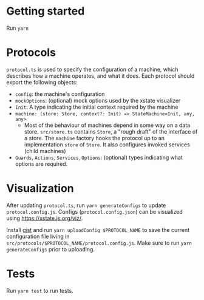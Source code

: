 # Getting started

Run `yarn`

# Protocols

`protocol.ts` is used to specify the configuration of a machine, which describes how a machine operates, and what it does. Each protocol should export the following objects:

- `config`: the machine's configuration
- `mockOptions`: (optional) mock options used by the xstate visualizer
- `Init`: A type indicating the initial context required by the machine
- `machine: (store: Store, context?: Init) => StateMachine<Init, any, any>`
  - Most of the behaviour of machines depend in some way on a data store. `src/store.ts` contains `Store`, a "rough draft" of the interface of a store. The `machine` factory hooks the protocol up to an implementation `store` of `Store`. It also configures invoked services (child machines)
- `Guards`, `Actions`, `Services`, `Options`: (optional) types indicating what options are required.

# Visualization

After updating `protocol.ts`, run `yarn generateConfigs` to update `protocol.config.js`.
Configs (`protocol.config.json`) can be visualized using https://xstate.js.org/viz/.

Install [gist](https://github.com/defunkt/gist) and run `yarn uploadConfig $PROTOCOL_NAME` to save the current configuration file living in `src/protocols/$PROTOCOL_NAME/protocol.config.js`.
Make sure to run `yarn generateConfigs` prior to uploading.

# Tests

Run `yarn test` to run tests.
